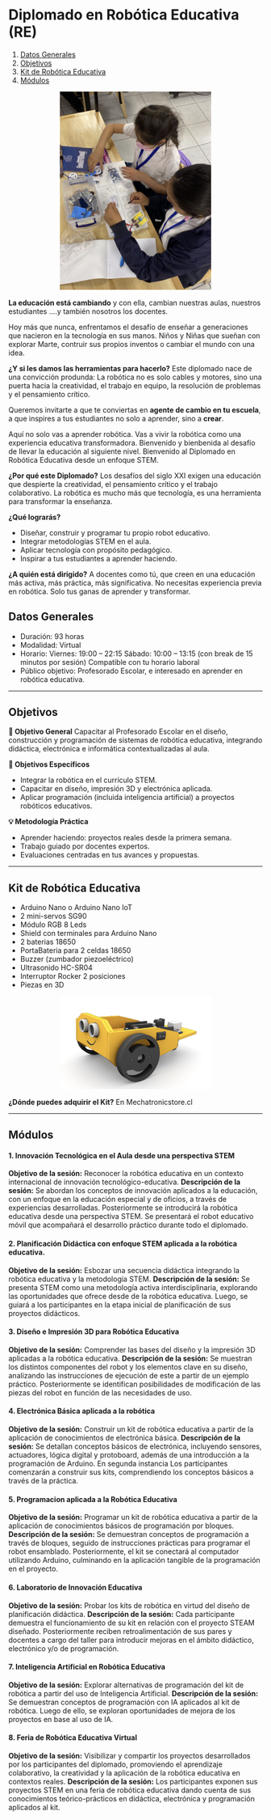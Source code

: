 # Diplomado en Robótica Educativa (RE)
1. [Datos Generales](#datos-generales)
2. [Objetivos](#objetivos)
3. [Kit de Robótica Educativa](#kit-de-robótica-educativa)
4. [Módulos](#módulos)

<p align="center">
<img src="imagen1.png" alt="Robótica Educativa" width="300">
</p>

**La educación está cambiando** y con ella, cambian nuestras aulas, nuestros estudiantes ....y también nosotros los docentes. 

Hoy más que nunca, enfrentamos el desafío de enseñar a generaciones que nacieron en la tecnología en sus manos. Niños y Niñas que sueñan con explorar Marte, contruir sus propios inventos o cambiar el mundo con una idea. 

**¿Y si les damos las herramientas para hacerlo?**
Este diplomado nace de una convicción produnda: La robótica no es solo cables y motores, sino una puerta hacia la creatividad, el trabajo en equipo, la resolución de problemas y el pensamiento crítico. 

Queremos invitarte a que te conviertas en **agente de cambio en tu escuela**, a que inspires a tus estudiantes no solo a aprender, sino a **crear**.

Aquí no solo vas a aprender robótica. 
Vas a vivir la robótica como una experiencia educativa transformadora.
Bienvenido y bienbenida al desafío de llevar la educación al siguiente nivel. 
Bienvenido al Diplomado en Robótica Educativa desde un enfoque STEM.


**¿Por qué este Diplomado?**
Los desafíos del siglo XXI exigen una educación que despierte la creatividad, el pensamiento crítico y el trabajo colaborativo.
La robótica es mucho más que tecnología, es una herramienta para transformar la enseñanza.

**¿Qué lograrás?**
 - Diseñar, construir y programar tu propio robot educativo.
 - Integrar metodologías STEM en el aula. 
 - Aplicar tecnología con propósito pedagógico.
 - Inspirar a tus estudiantes a aprender haciendo.

**¿A quién está dirigido?**
A docentes como tú, que creen en una educación más activa, más práctica, más significativa. No necesitas experiencia previa en robótica. Solo tus ganas de aprender y transformar. 


## Datos Generales
- Duración: 93 horas
- Modalidad: Virtual
- Horario:
        Viernes: 19:00 – 22:15
        Sábado: 10:00 – 13:15
        (con break de 15 minutos por sesión)
    Compatible con tu horario laboral
- Público objetivo: Profesorado Escolar, e interesado en aprender en robótica educativa.
-----
## Objetivos
**🎯 Objetivo General**
Capacitar al Profesorado Escolar en el diseño, construcción y programación de sistemas de robótica educativa, integrando didáctica, electrónica e informática contextualizadas al aula.

**📌 Objetivos Específicos**
- Integrar la robótica en el currículo STEM.
- Capacitar en diseño, impresión 3D y electrónica aplicada.
- Aplicar programación (incluida inteligencia artificial) a proyectos robóticos educativos.

**💡 Metodología Práctica**
- Aprender haciendo: proyectos reales desde la primera semana.
- Trabajo guiado por docentes expertos.
- Evaluaciones centradas en tus avances y propuestas.

-----
## Kit de Robótica Educativa
 - Arduino Nano o Arduino Nano IoT
 - 2 mini-servos SG90
 - Módulo RGB 8 Leds
 - Shield con terminales para Arduino Nano
 - 2 baterias 18650 
 - PortaBateria para 2 celdas 18650
 - Buzzer (zumbador piezoeléctrico)
 - Ultrasonido HC-SR04
 - Interruptor Rocker 2 posiciones
 - Piezas en 3D


 <p align="center">
<img src="robot.png" alt="Robótica Educativa" width="300">
</p>

**¿Dónde puedes adquirir el Kit?**
En Mechatronicstore.cl

----

## Módulos
#### 1. Innovación Tecnológica en el Aula desde una perspectiva STEM
**Objetivo de la sesión:** Reconocer la robótica educativa en un contexto internacional de innovación tecnológico-educativa.
**Descripción de la sesión:** Se abordan los conceptos de innovación aplicados a la educación, con un enfoque en la educación especial y de oficios, a través de experiencias desarrolladas. Posteriormente se introducirá la robótica educativa desde una perspectiva STEM. Se presentará el robot educativo móvil que acompañará el desarrollo práctico durante todo el diplomado.

#### 2. Planificación Didáctica con enfoque STEM aplicada a la robótica educativa.
**Objetivo de la sesión:** Esbozar una secuencia didáctica integrando la robótica educativa y la metodología STEM.
**Descripción de la sesión:** Se presenta STEM como una metodología activa interdisciplinaria, explorando las oportunidades que ofrece desde de la robótica educativa. Luego, se guiará a los participantes en la etapa inicial de planificación de sus proyectos didácticos.

#### 3. Diseño e Impresión 3D para Robótica Educativa
**Objetivo de la sesión:** Comprender las bases del diseño y la impresión 3D aplicadas a la robótica educativa.
**Descripción de la sesión:** Se muestran los distintos componentes del robot y los elementos clave en su diseño, analizando las instrucciones de ejecución de este a partir de un ejemplo práctico. Posteriormente se identifican posibilidades de modificación de las piezas del robot en función de las necesidades de uso.

#### 4. Electrónica Básica aplicada a la robótica
**Objetivo de la sesión:** Construir un kit de robótica educativa a partir de la aplicación de conocimientos de electrónica básica. 
**Descripción de la sesión:** Se detallan conceptos básicos de electrónica, incluyendo sensores, actuadores, lógica digital y protoboard, además de una introducción a la programación de Arduino. En segunda instancia Los participantes comenzarán a construir sus kits, comprendiendo los conceptos básicos a través de la práctica.


#### 5. Programacion aplicada a la Robótica Educativa
**Objetivo de la sesión:** Programar un kit de robótica educativa a partir de la aplicación de conocimientos básicos de programación por bloques. 
**Descripción de la sesión:** Se demuestran conceptos de programación a través de bloques, seguido de instrucciones prácticas para programar el robot ensamblado. Posteriormente, el kit se conectará al computador utilizando Arduino, culminando en la aplicación tangible de la programación en el proyecto.

#### 6. Laboratorio de Innovación Educativa
**Objetivo de la sesión:** Probar los kits de robótica en virtud del diseño de planificación didáctica.
**Descripción de la sesión:** Cada participante demuestra el funcionamiento de su kit en relación con el proyecto STEAM diseñado. Posteriormente reciben retroalimentación de sus pares y docentes a cargo del taller para introducir mejoras en el ámbito didáctico, electrónico y/o de programación.

#### 7. Inteligencia Artificial en Robótica Educativa
**Objetivo de la sesión:** Explorar alternativas de programación del kit de robótica a partir del uso de Inteligencia Artificial.
**Descripción de la sesión:** Se demuestran conceptos de programación con IA aplicados al kit de robótica. Luego de ello, se exploran oportunidades de mejora de los proyectos en base al uso de IA.

#### 8. Feria de Robótica Educativa Virtual
**Objetivo de la sesión:** Visibilizar y compartir los proyectos desarrollados por los participantes del diplomado, promoviendo el aprendizaje colaborativo, la creatividad y la aplicación de la robótica educativa en contextos reales.
**Descripción de la sesión:** Los participantes exponen sus proyectos STEM en una feria de robótica educativa dando cuenta de sus conocimientos teórico-prácticos en didáctica, electrónica y programación aplicados al kit.